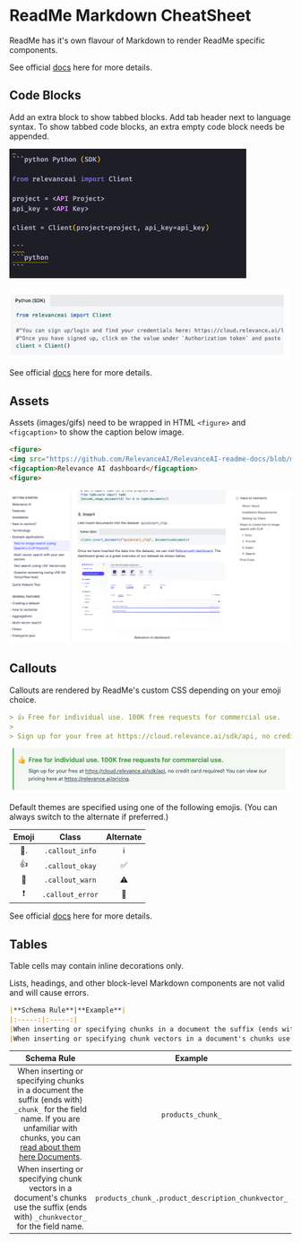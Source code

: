 # ReadMe Markdown CheatSheet

ReadMe has it's own flavour of Markdown to render ReadMe specific components.

See official [docs](https://rdmd.readme.io/docs/getting-started) here for more details.


##  Code Blocks

Add an extra block to show tabbed blocks.
Add tab header next to language syntax.
To show tabbed code blocks, an extra empty code block needs be appended.

![](./assets/readme_tabbed_code_block.png)

![](./assets/readme_tabbed_code_block_render.png)


See official [docs](https://rdmd.readme.io/docs/callouts) here for more details.


##  Assets

Assets (images/gifs) need to be wrapped in HTML `<figure>` and `<figcaption>` to show the caption below image.

```html
<figure>
<img src="https://github.com/RelevanceAI/RelevanceAI-readme-docs/blob/main/docs/getting-started/example-applications/_assets/RelevanceAI_quickstart_clip_dashboard.png?raw=true" width="650" alt="RelevanceAI Dashboard" />
<figcaption>Relevance AI dashboard</figcaption>
<figure>

```

![](./assets/readme_figure.png)




## Callouts

Callouts are rendered by ReadMe's custom CSS depending on your emoji choice.

```markdown
> 👍 Free for individual use. 100K free requests for commercial use.
>
> Sign up for your free at https://cloud.relevance.ai/sdk/api, no credit card required! You can view our pricing here at https://relevance.ai/pricing.
```


![](./assets/readme_callouts_render.png)



Default themes are specified using one of the following emojis. (You can always switch to the alternate if preferred.)

|**Emoji**|**Class**|**Alternate**|
|:-----:|:-----:|:-----:|
|📘.| `.callout_info` |ℹ️ |
|👍	 | `.callout_okay` |  ✅ |
|🚧 | `.callout_warn` |  ⚠️ |
|❗️| `.callout_error` | 🛑 |


See official [docs](https://rdmd.readme.io/docs/callouts) here for more details.


## Tables

Table cells may contain inline decorations only.

Lists, headings, and other block-level Markdown components are not valid and will cause errors.

```markdown
|**Schema Rule**|**Example**|
|:-----:|:-----:|
|When inserting or specifying chunks in a document the suffix (ends with) `_chunk_` for the field name. If you are unfamiliar with chunks, you can [read about them here Documents](doc:documents-1).| `products_chunk_`|
|When inserting or specifying chunk vectors in a document's chunks use the suffix (ends with) `_chunkvector_` for the field name.| `products_chunk_.product_description_chunkvector_`|
```



|**Schema Rule**|**Example**|
|:-----:|:-----:|
|When inserting or specifying chunks in a document the suffix (ends with) `_chunk_` for the field name. If you are unfamiliar with chunks, you can [read about them here Documents](doc:documents-1).| `products_chunk_`|
|When inserting or specifying chunk vectors in a document's chunks use the suffix (ends with) `_chunkvector_` for the field name.| `products_chunk_.product_description_chunkvector_`|

